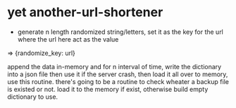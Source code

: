 # yet another-url-shortener

- generate n length randomized string/letters, set it as the key for the url
where the url here act as the value

=> {randomize_key: url}

append the data in-memory and for n interval of time, write the dictionary into a json file
then use it if the server crash, then load it all over to memory, use this routine. there's 
going to be a routine to check wheater a backup file is existed or not. load it to the memory if
exist, otherwise build empty dictionary to use. 
